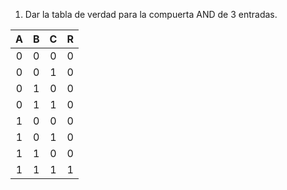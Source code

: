 1. Dar la tabla de verdad para la compuerta AND de 3 entradas.

|   A   |   B   |   C   |   R   |
| :---: | :---: | :---: | :---: |
|   0   |   0   |   0   |   0   |
|   0   |   0   |   1   |   0   |
|   0   |   1   |   0   |   0   |
|   0   |   1   |   1   |   0   |
|   1   |   0   |   0   |   0   |
|   1   |   0   |   1   |   0   |
|   1   |   1   |   0   |   0   |
|   1   |   1   |   1   |   1   |